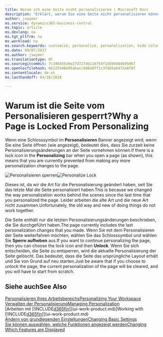 ```yaml
---
title: Warum ich eine Seite nicht personalisieren | Microsoft Docs
description: "Erklärt, warum Sie eine Seite nicht personalisieren können und was Sie tun können, um sie zu entsperren, sodass Sie sie anpassen können."
author: jswymer
ms.service: dynamics365-business-central
ms.topic: article
ms.devlang: na
ms.tgt_pltfrm: na
ms.workload: na
ms.search.keywords: customize, personalize, personalization, hide columns, remove fields, move fields
ms.date: 09/07/2017
ms.author: jswymer
ms.translationtype: HT
ms.sourcegitcommit: 7c346455a9e27d7274b116754f1d594484b95d67
ms.openlocfilehash: 6b225548e95abacc688a97f1c3f8b5e8472a8f8f
ms.contentlocale: de-at
ms.lasthandoff: 04/18/2018

---
```

# <a name="why-a-page-is-locked-from-personalizing"></a><span data-ttu-id="03229-103">Warum ist die Seite vom Personalisieren gesperrt?</span><span class="sxs-lookup"><span data-stu-id="03229-103">Why a Page is Locked From Personalizing</span></span>
<span data-ttu-id="03229-104">Wenn eine Schlosssymbol im **Personalisieren** Banner angezeigt wird, wenn Sie eine Seite öffnen (wie angezeigt), bedeutet dies, dass Sie zurzeit keine Personalisierungsänderungen an der Seite vornehmen können.</span><span class="sxs-lookup"><span data-stu-id="03229-104">If there is a lock icon in the **Personalizing** bar when you open a page (as shown), this means that you are currently prevented from making any more personalization changes to the page.</span></span>

<span data-ttu-id="03229-105">![Personalisieren sperren](media/personalization-locked.png "Personalisieren sperren")</span><span class="sxs-lookup"><span data-stu-id="03229-105">![Personalize Lock](media/personalization-locked.png "Personalize lock")</span></span>

<span data-ttu-id="03229-106">Dieses ist, da wir die Art für die Personalisierung geändert haben, seit Sie das letzte Mal die Seite personalisiert haben.</span><span class="sxs-lookup"><span data-stu-id="03229-106">This is because we changed the way personalization works behind the scenes since the last time that you personalized the page.</span></span> <span data-ttu-id="03229-107">Leider arbeiten die alte Art und die neue Art nicht zusammen.</span><span class="sxs-lookup"><span data-stu-id="03229-107">Unfortunately, the old way and new of doing things do not work together.</span></span>

<span data-ttu-id="03229-108">Die Seite enthält nur die letzten Personalisierungsänderungen beschrieben, die Sie durchgeführt haben.</span><span class="sxs-lookup"><span data-stu-id="03229-108">The page currently includes the last personalization changes that you made.</span></span> <span data-ttu-id="03229-109">Wenn Sie mit dem Personalisieren der Seite weiterfahren möchten, wählen Sie das Schlosssymbol und wählen Sie **Sperre aufheben** aus.</span><span class="sxs-lookup"><span data-stu-id="03229-109">If you want to continue personalizing the page, then you can choose the lock icon and then **Unlock**.</span></span> <span data-ttu-id="03229-110">Wenn Sie sich entscheiden, die Seite zu entsperren, wird die aktuelle Personalisierung der Seite  gelöscht. Das bedeutet, dass die Seite das ursprüngliche Layout erhält und Sie von Grund auf neu starten.</span><span class="sxs-lookup"><span data-stu-id="03229-110">Just be aware that if you choose to unlock the page, the current personalization of the page will be cleared, and you will have to start from scratch.</span></span>


## <a name="see-also"></a><span data-ttu-id="03229-111">Siehe auch</span><span class="sxs-lookup"><span data-stu-id="03229-111">See Also</span></span>
[<span data-ttu-id="03229-112">Personalisieren Ihres Arbeitsbereichs</span><span class="sxs-lookup"><span data-stu-id="03229-112">Personalizing Your Workspace</span></span>](ui-personalization-manage.md)  
[<span data-ttu-id="03229-113">Verwalten der Personalisierung</span><span class="sxs-lookup"><span data-stu-id="03229-113">Managing Personalization</span></span>](ui-personalization-manage.md)  
<span data-ttu-id="03229-114">[Arbeiten mit [!INCLUDE[d365fin](includes/d365fin_md.md)]](ui-work-product.md)</span><span class="sxs-lookup"><span data-stu-id="03229-114">[Working with [!INCLUDE[d365fin](includes/d365fin_md.md)]](ui-work-product.md)</span></span>  
[<span data-ttu-id="03229-115">Ändern von grundlegenden Einstellungen</span><span class="sxs-lookup"><span data-stu-id="03229-115">Changing Basic Settings</span></span>](ui-change-basic-settings.md)  
[<span data-ttu-id="03229-116">Sie können auswählen, welche Funktionen angezeigt werden</span><span class="sxs-lookup"><span data-stu-id="03229-116">Changing Which Features are Displayed</span></span>](ui-experiences.md)  

